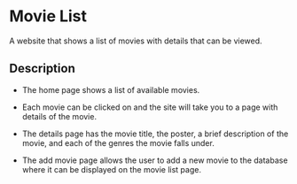 # Movie List

A website that shows a list of movies with details that can be viewed.

## Description

- The home page shows a list of available movies.

- Each movie can be clicked on and the site will take you to a page with details of the movie.

- The details page has the movie title, the poster, a brief description of the movie, and each of the genres the movie falls under.

- The add movie page allows the user to add a new movie to the database where it can be displayed on the movie list page.